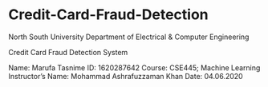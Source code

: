 # Credit-Card-Fraud-Detection

 
North South University
Department of Electrical & Computer Engineering


Credit Card Fraud Detection System

Name: Marufa Tasnime
ID: 1620287642
Course: CSE445; Machine Learning
Instructor’s Name: Mohammad Ashrafuzzaman Khan
Date: 04.06.2020
